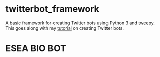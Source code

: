 # twitterbot_framework

A basic framework for creating Twitter bots using Python 3 and [tweepy](http://www.tweepy.org). This goes along with my [tutorial](http://blog.mollywhite.net/twitter-bots-pt2/) on creating Twitter bots.
# ESEA BIO BOT
